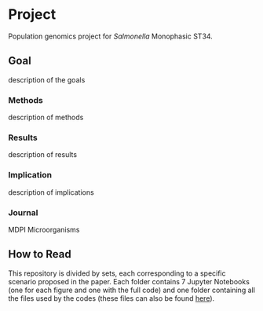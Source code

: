 # Project
Population genomics project for *Salmonella* Monophasic ST34.

## Goal
description of the goals

### Methods
description of methods

### Results
description of results

### Implication
description of implications

### Journal
MDPI Microorganisms

## How to Read
This repository is divided by sets, each corresponding to a specific scenario proposed in the paper. 
Each folder contains 7 Jupyter Notebooks (one for each figure and one with the full code) and one folder containing all the files used by the codes (these files can also be found [here](https://figshare.com/account/home#/data)).

